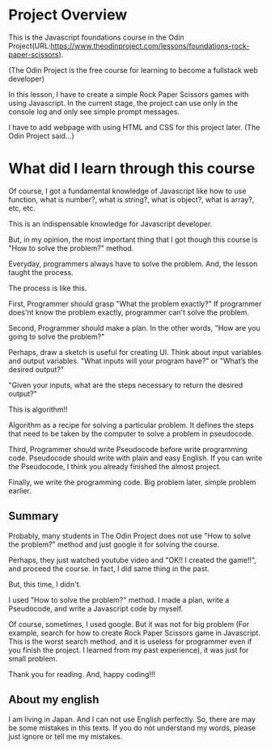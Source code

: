 # Project Overview

This is the Javascript foundations course in the Odin Project(URL:https://www.theodinproject.com/lessons/foundations-rock-paper-scissors).

(The Odin Project is the free course for learning to become a fullstack web developer)

In this lesson, I have to create a simple Rock Paper Scissors games with using Javascript.
In the current stage, the project can use only in the console log and only see simple prompt messages. 

I have to add webpage with using HTML and CSS for this project later. (The Odin Project said...)

# What did I learn through this course

Of course, I got a fundamental knowledge of Javascript like how to use function, what is number?, what is string?, what is object?, what is array?, etc, etc.

This is an indispensable knowledge for Javascript developer.

But, in my opinion, the most important thing that I got though this course is 
"How to solve the problem?" method.

Everyday, programmers always have to solve the problem.
And, the lesson taught the process.

The process is like this.

First, Programmer should grasp "What the problem exactly?"
If programmer does'nt know the problem exactly, programmer can't solve the problem.

Second, Programmer should make a plan. 
In the other words, "How are you going to solve the problem?"

Perhaps, draw a sketch is useful for creating UI.
Think about input variables and output variables.
"What inputs will your program have?" or "What’s the desired output?"

"Given your inputs, what are the steps necessary to return the desired output?"

This is algorithm!!

Algorithm as a recipe for solving a particular problem. It defines the steps that need to be taken by the computer to solve a problem in pseudocode.

Third, Programmer should write Pseudocode before write programming code.
Pseudocode should write with plain and easy English.
If you can write the Pseudocode, I think you already finished the almost project.

Finally, we write the programming code.
Big problem later, simple problem earlier.

## Summary

Probably, many students in The Odin Project does not use "How to solve the problem?" method and just google it for solving the course.

Perhaps, they just watched youtube video and "OK!! I created the game!!", and proceed the course. In fact, I did same thing in the past.

But, this time, I didn't.

I used  "How to solve the problem?" method.
I made a plan, write a Pseudocode, and write a Javascript code by myself.

Of course, sometimes, I used google.
But it was not for big problem (For example, search for how to create Rock Paper Scissors game in Javascript. This is the worst search method, and it is useless for programmer even if you finish the project. I learned from my past experience), it was just for small problem.

Thank you for reading.
And, happy coding!!!

## About my english

I am living in Japan. And I can not use English perfectly.
So, there are may be some mistakes in this texts.
If you do not understand my words, please just ignore or tell me my mistakes. 